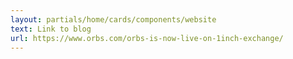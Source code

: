 ```yaml
---
layout: partials/home/cards/components/website
text: Link to blog
url: https://www.orbs.com/orbs-is-now-live-on-1inch-exchange/
---
```

